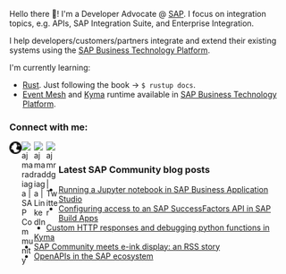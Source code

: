 Hello there 👋! I'm a Developer Advocate @ [SAP](https://sap.com). I focus on integration topics, e.g. APIs, SAP Integration Suite, and Enterprise Integration. 

I help developers/customers/partners integrate and extend their existing systems using the [SAP Business Technology Platform](https://www.sap.com/uk/products/business-technology-platform.html).

I'm currently learning:
- [Rust](https://www.rust-lang.org/). Just following the book -> `$ rustup docs`.
- [Event Mesh](https://help.sap.com/docs/SAP_EM?locale=en-US) and [Kyma](https://github.com/kyma-project/kyma) runtime available in [SAP Business Technology Platform](https://www.sap.com/products/technology-platform.html).

### Connect with me:

[<img align="left" alt="ajmaradiaga.com" width="22px" src="https://raw.githubusercontent.com/iconic/open-iconic/master/svg/globe.svg" />][website]
[<img align="left" alt="ajmaradiaga | SAP Community" width="22px" src="https://cdn.jsdelivr.net/npm/simple-icons@v4.20.0/icons/sap.svg" />][SAP]
[<img align="left" alt="ajmaradiaga | LinkedIn" width="22px" src="https://cdn.jsdelivr.net/npm/simple-icons@v4.20.0/icons/linkedin.svg" />][linkedin]
[<img align="left" alt="ajmrdg | Twitter" width="22px" src="https://cdn.jsdelivr.net/npm/simple-icons@v4.20.0/icons/twitter.svg" />][twitter]

<br />

### Latest SAP Community blog posts
<!-- SAP-COMMUNITY:START -->
- [Running a Jupyter notebook in SAP Business Application Studio](https://blogs.sap.com/?p=1698300)
- [Configuring access to an SAP SuccessFactors API in SAP Build Apps](https://blogs.sap.com/?p=1690107)
- [Custom HTTP responses and debugging python functions in Kyma](https://blogs.sap.com/?p=1689416)
- [SAP Community meets e-ink display: an RSS story](https://blogs.sap.com/?p=1684945)
- [OpenAPIs in the SAP ecosystem](https://blogs.sap.com/?p=1622956)
<!-- SAP-COMMUNITY:END -->

[website]: https://ajmaradiaga.com
[twitter]: https://twitter.com/ajmrdg
[SAP]: https://people.sap.com/ajmaradiaga
[linkedin]: https://www.linkedin.com/in/ajmaradiaga/

<!--
**ajmaradiaga/ajmaradiaga** is a ✨ _special_ ✨ repository because its `README.md` (this file) appears on your GitHub profile.

Here are some ideas to get you started:

- 🔭 I’m currently working on ...
- 🌱 I’m currently learning ...
- 👯 I’m looking to collaborate on ...
- 🤔 I’m looking for help with ...
- 💬 Ask me about ...
- 📫 How to reach me: ...
- 😄 Pronouns: ...
- ⚡ Fun fact: ...
-->


